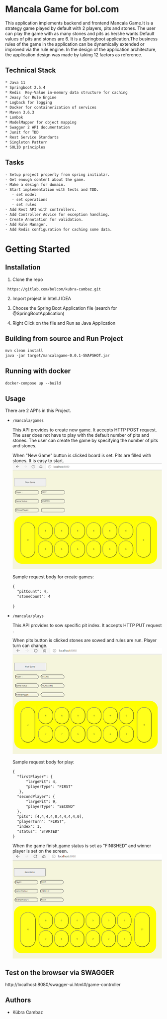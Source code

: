 # Mancala Game for bol.com

This application implements backend and frontend Mancala Game.It is a strategy game played by default with 2 players, pits and  stones. The user can play the game with as many stones and pits as he/she wants.Default values of pits and stones are 6.
It is a Springboot application.The business rules of the game in the application can be dynamically extended or improved via the rule engine. In the design of the application architecture, the application design was made by taking 12 factors as reference. 

  
## Technical Stack
   
    * Java 11
    * Springboot 2.5.4
    * Redis  Key-Value in-memory data structure for caching
	* Jeasy for Rule Engine
	* Logback for logging
    * Docker for containerization of services
    * Maven 3.6.3
    * Lombok
	* ModelMapper for object mapping
    * Swagger 2 API documentation
    * Junit for TDD
	* Rest Service Standarts
	* Singleton Pattern
	* SOLID principles

## Tasks
    - Setup project properly from spring initialzr.
	- Get enough content about the game.
	- Make a design for domain.
	- Start implementation with tests and TDD.
	   - set model
	   - set operations
	   - set rules
	- Add Rest API with controllers.
	- Add Controller Advice for exception handling.
	- Create Annotation for validation.
	- Add Rule Manager.
	- Add Redis configuration for caching some data.
	

# Getting Started

## Installation
  
   1. Clone the repo
   
     https://gitlab.com/bolcom/kubra-cambaz.git
     
   2. Import project in IntellJ IDEA
   
   3. Choose the Spring Boot Application file (search for @SpringBootApplication)
   
   4. Right Click on the file and Run as Java Application
   
## Building from source and Run Project
    
    mvn clean install
    java -jar target/mancalagame-0.0.1-SNAPSHOT.jar


## Running with docker

  `docker-compose up --build`

## Usage

There are 2 API's in this Project.

* `/mancala/games`

  This API provides to create new game. It accepts HTTP POST request. The user does not have to play with the default number of pits and stones. The user can create the game by specifying the number of pits and stones.  

  When "New Game" button is clicked board is set. Pits are filled with stones. It is easy to start.
  ![New Game](images/newgame.PNG "New Game")

  Sample request body for create games:
    ```
    {
      "pitCount": 4,
	  "stoneCount": 4
	  
    }
    ```

* `/mancala/plays`

  This API provides to sow specific pit index. It accepts HTTP PUT request .
  
  When pits button is clicked stones are sowed and rules are run. Player turn can change.
  ![Play Game](images/playgame.PNG "Play Game")

  Sample request body for play:
    ```
    {
      "firstPlayer": {
	      "largePit": 4,
		  "playerType": "FIRST"
	   },
	  "secondPlayer": {
	      "largePit": 9,
		  "playerType": "SECOND"
	  },
	  "pits": [4,4,4,4,0,4,4,4,4,0],
	  "playerTurn": "FIRST",
	  "index": 1,
	  "status": "STARTED"
    }
    ```
  
  When the game finish,game status is set as "FINISHED" and winner player is set on the screen.
  ![End Game](images/endgame.PNG "End Game")


## Test on the browser via SWAGGER

  http://localhost:8080/swagger-ui.html#/game-controller
  
## Authors
- Kübra Cambaz

